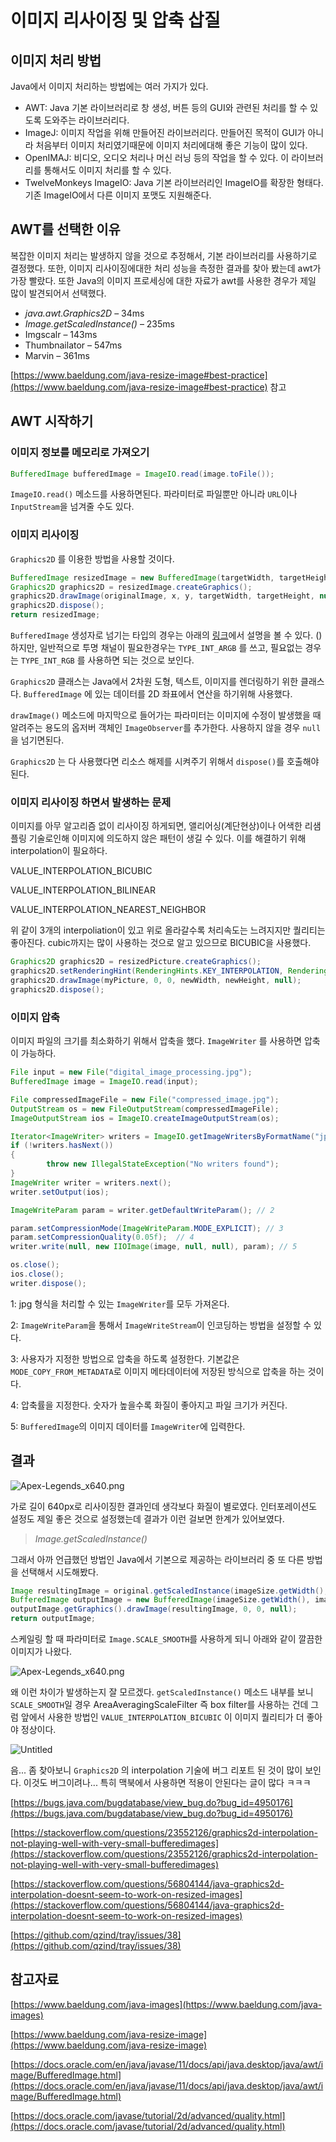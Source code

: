 # 이미지 리사이징 및 압축 삽질

## 이미지 처리 방법

Java에서 이미지 처리하는 방법에는 여러 가지가 있다.

- AWT: Java 기본 라이브러리로 창 생성, 버튼 등의 GUI와 관련된 처리를 할 수 있도록 도와주는 라이브러리다.
- ImageJ: 이미지 작업을 위해 만들어진 라이브러리다. 만들어진 목적이 GUI가 아니라 처음부터 이미지 처리였기때문에 이미지 처리에대해 좋은 기능이 많이 있다.
- OpenIMAJ: 비디오, 오디오 처리나 머신 러닝 등의 작업을 할 수 있다. 이 라이브러리를 통해서도 이미지 처리를 할 수 있다.
- TwelveMonkeys ImageIO: Java 기본 라이브러리인 ImageIO를 확장한 형태다. 기존 ImageIO에서 다른 이미지 포맷도 지원해준다.

## AWT를 선택한 이유

복잡한 이미지 처리는 발생하지 않을 것으로 추정해서, 기본 라이브러리를 사용하기로 결정했다. 또한, 이미지 리사이징에대한 처리 성능을 측정한 결과를 찾아 봤는데 awt가 가장 빨랐다. 또한 Java의 이미지 프로세싱에 대한 자료가 awt를 사용한 경우가 제일 많이 발견되어서 선택했다.

- *java.awt.Graphics2D* – 34ms
- *Image.getScaledInstance()* – 235ms
- Imgscalr – 143ms
- Thumbnailator – 547ms
- Marvin – 361ms

[https://www.baeldung.com/java-resize-image#best-practice](https://www.baeldung.com/java-resize-image#best-practice) 참고

## AWT 시작하기

### 이미지 정보를 메모리로 가져오기

```java
BufferedImage bufferedImage = ImageIO.read(image.toFile());
```

`ImageIO.read()` 메소드를 사용하면된다. 파라미터로 파일뿐만 아니라 `URL`이나 `InputStream`을 넘겨줄 수도 있다.

### 이미지 리사이징

`Graphics2D` 를 이용한 방법을 사용할 것이다.

```java
BufferedImage resizedImage = new BufferedImage(targetWidth, targetHeight, BufferedImage.TYPE_INT_RGB);
Graphics2D graphics2D = resizedImage.createGraphics();
graphics2D.drawImage(originalImage, x, y, targetWidth, targetHeight, null);
graphics2D.dispose();
return resizedImage;
```

`BufferedImage` 생성자로 넘기는 타입의 경우는 아래의 [링크](https://docs.oracle.com/en/java/javase/11/docs/api/java.desktop/java/awt/image/BufferedImage.html)에서 설명을 볼 수 있다. ()하지만, 일반적으로 투명 채널이 필요한경우는 `TYPE_INT_ARGB` 를 쓰고, 필요없는 경우는 `TYPE_INT_RGB` 를 사용하면 되는 것으로 보인다.

`Graphics2D` 클래스는 Java에서 2차원 도형, 텍스트, 이미지를 렌더링하기 위한 클래스다. `BufferedImage` 에 있는 데이터를 2D 좌표에서 연산을 하기위해 사용했다.

`drawImage()` 메소드에 마지막으로 들어가는 파라미터는 이미지에 수정이 발생했을 때 알려주는 용도의 옵저버 객체인 `ImageObserver`를 추가한다. 사용하지 않을 경우 `null`을 넘기면된다. 

`Graphics2D` 는 다 사용했다면 리소스 해제를 시켜주기 위해서 `dispose()`를 호출해야된다.

### 이미지 리사이징 하면서 발생하는 문제

이미지를 아무 알고리즘 없이 리사이징 하게되면, 앨리어싱(계단현상)이나 어색한 리샘플링 기술로인해 이미지에 의도하지 않은 패턴이 생길 수 있다. 이를 해결하기 위해 interpolation이 필요하다. 

VALUE_INTERPOLATION_BICUBIC

VALUE_INTERPOLATION_BILINEAR

VALUE_INTERPOLATION_NEAREST_NEIGHBOR

위 같이 3개의 interpoliation이 있고 위로 올라갈수록 처리속도는 느려지지만 퀄리티는 좋아진다. cubic까지는 많이 사용하는 것으로 알고 있으므로 BICUBIC을 사용했다.

```java
Graphics2D graphics2D = resizedPicture.createGraphics();
graphics2D.setRenderingHint(RenderingHints.KEY_INTERPOLATION, RenderingHints.VALUE_INTERPOLATION_BICUBIC);
graphics2D.drawImage(myPicture, 0, 0, newWidth, newHeight, null);
graphics2D.dispose();
```

### 이미지 압축

이미지 파일의 크기를 최소화하기 위해서 압축을 했다. `ImageWriter` 를 사용하면 압축이 가능하다.

```java
File input = new File("digital_image_processing.jpg");
BufferedImage image = ImageIO.read(input);

File compressedImageFile = new File("compressed_image.jpg");
OutputStream os = new FileOutputStream(compressedImageFile);
ImageOutputStream ios = ImageIO.createImageOutputStream(os);

Iterator<ImageWriter> writers = ImageIO.getImageWritersByFormatName("jpg"); // 1
if (!writers.hasNext())
{
		throw new IllegalStateException("No writers found");
}
ImageWriter writer = writers.next();
writer.setOutput(ios);

ImageWriteParam param = writer.getDefaultWriteParam(); // 2

param.setCompressionMode(ImageWriteParam.MODE_EXPLICIT); // 3
param.setCompressionQuality(0.05f);  // 4
writer.write(null, new IIOImage(image, null, null), param); // 5

os.close();
ios.close();
writer.dispose();
```

1: jpg 형식을 처리할 수 있는 `ImageWriter`를 모두 가져온다.

2: `ImageWriteParam`을 통해서 `ImageWriteStream`이 인코딩하는 방법을 설정할 수 있다.

3: 사용자가 지정한 방법으로 압축을 하도록 설정한다. 기본값은 `MODE_COPY_FROM_METADATA`로 이미지 메타데이터에 저장된 방식으로 압축을 하는 것이다.

4: 압축률을 지정한다. 숫자가 높을수록 화질이 좋아지고 파일 크기가 커진다.

5: `BufferedImage`의 이미지 데이터를 `ImageWriter`에 입력한다.

## 결과

![Apex-Legends_x640.png](%E1%84%8B%E1%85%B5%E1%84%86%E1%85%B5%E1%84%8C%E1%85%B5%20%E1%84%85%E1%85%B5%E1%84%89%E1%85%A1%E1%84%8B%E1%85%B5%E1%84%8C%E1%85%B5%E1%86%BC%20%E1%84%86%E1%85%B5%E1%86%BE%20%E1%84%8B%E1%85%A1%E1%86%B8%E1%84%8E%E1%85%AE%E1%86%A8%20%E1%84%89%E1%85%A1%E1%86%B8%E1%84%8C%E1%85%B5%E1%86%AF%2085433ee030e7453b86ef84f399faa415/Apex-Legends_x640.png)

가로 길이 640px로 리사이징한 결과인데 생각보다 화질이 별로였다. 인터포레이션도 설정도 제일 좋은 것으로 설정했는데 결과가 이런 걸보면 한계가 있어보였다.

> *Image.getScaledInstance()*
> 

그래서 아까 언급했던 방법인 Java에서 기본으로 제공하는 라이브러리 중 또 다른 방법을 선택해서 시도해봤다.

```java
Image resultingImage = original.getScaledInstance(imageSize.getWidth(), imageSize.getHeight(), Image.SCALE_SMOOTH);
BufferedImage outputImage = new BufferedImage(imageSize.getWidth(), imageSize.getHeight(), BufferedImage.TYPE_INT_RGB);
outputImage.getGraphics().drawImage(resultingImage, 0, 0, null);
return outputImage;
```

스케일링 할 때 파라미터로 `Image.SCALE_SMOOTH`를 사용하게 되니 아래와 같이 깔끔한 이미지가 나왔다.

![Apex-Legends_x640.png](%E1%84%8B%E1%85%B5%E1%84%86%E1%85%B5%E1%84%8C%E1%85%B5%20%E1%84%85%E1%85%B5%E1%84%89%E1%85%A1%E1%84%8B%E1%85%B5%E1%84%8C%E1%85%B5%E1%86%BC%20%E1%84%86%E1%85%B5%E1%86%BE%20%E1%84%8B%E1%85%A1%E1%86%B8%E1%84%8E%E1%85%AE%E1%86%A8%20%E1%84%89%E1%85%A1%E1%86%B8%E1%84%8C%E1%85%B5%E1%86%AF%2085433ee030e7453b86ef84f399faa415/Apex-Legends_x640%201.png)

왜 이런 차이가 발생하는지 잘 모르겠다. `getScaledInstance()` 메소드 내부를 보니 `SCALE_SMOOTH`일 경우 AreaAveragingScaleFilter 즉 box filter를 사용하는 건데 그럼 앞에서 사용한 방법인 `VALUE_INTERPOLATION_BICUBIC` 이 이미지 퀄리티가 더 좋아야 정상이다.

![Untitled](%E1%84%8B%E1%85%B5%E1%84%86%E1%85%B5%E1%84%8C%E1%85%B5%20%E1%84%85%E1%85%B5%E1%84%89%E1%85%A1%E1%84%8B%E1%85%B5%E1%84%8C%E1%85%B5%E1%86%BC%20%E1%84%86%E1%85%B5%E1%86%BE%20%E1%84%8B%E1%85%A1%E1%86%B8%E1%84%8E%E1%85%AE%E1%86%A8%20%E1%84%89%E1%85%A1%E1%86%B8%E1%84%8C%E1%85%B5%E1%86%AF%2085433ee030e7453b86ef84f399faa415/Untitled.png)

음... 좀 찾아보니 `Graphics2D` 의 interpolation 기술에 버그 리포트 된 것이 많이 보인다. 이것도 버그이려나... 특히 맥북에서 사용하면 적용이 안된다는 글이 많다 ㅋㅋㅋ

[https://bugs.java.com/bugdatabase/view_bug.do?bug_id=4950176](https://bugs.java.com/bugdatabase/view_bug.do?bug_id=4950176)

[https://stackoverflow.com/questions/23552126/graphics2d-interpolation-not-playing-well-with-very-small-bufferedimages](https://stackoverflow.com/questions/23552126/graphics2d-interpolation-not-playing-well-with-very-small-bufferedimages)

[https://stackoverflow.com/questions/56804144/java-graphics2d-interpolation-doesnt-seem-to-work-on-resized-images](https://stackoverflow.com/questions/56804144/java-graphics2d-interpolation-doesnt-seem-to-work-on-resized-images)

[https://github.com/qzind/tray/issues/38](https://github.com/qzind/tray/issues/38)

## 참고자료

[https://www.baeldung.com/java-images](https://www.baeldung.com/java-images)

[https://www.baeldung.com/java-resize-image](https://www.baeldung.com/java-resize-image)

[https://docs.oracle.com/en/java/javase/11/docs/api/java.desktop/java/awt/image/BufferedImage.html](https://docs.oracle.com/en/java/javase/11/docs/api/java.desktop/java/awt/image/BufferedImage.html)

[https://docs.oracle.com/javase/tutorial/2d/advanced/quality.html](https://docs.oracle.com/javase/tutorial/2d/advanced/quality.html)